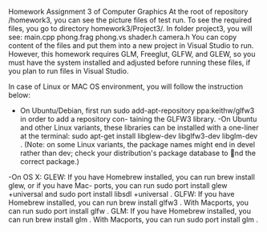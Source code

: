 Homework Assignment 3 of Computer Graphics
At the root of repository /homework3, you can see the picture files of test run.
To see the required files, you go to directory homework3/Project3/. In folder project3, you will see:
    main.cpp
    phong.frag
    phong.vs
    shader.h
    camera.h
 You can copy content of the files and put them into a new project in Visual Studio to run. However, this homework requires GLM, Freeglut, GLFW, and GLEW, so you must have the system installed and adjusted before running these files, if you plan to run files in Visual Studio.

In case of Linux or MAC OS environment, you will follow the instruction below:
 
 
- On Ubuntu/Debian, first run sudo add-apt-repository ppa:keithw/glfw3 in order to add a repository con-
taining the GLFW3 library.
-On Ubuntu and other Linux variants, these libraries can be installed with a one-liner at the terminal: sudo
apt-get install libglew-dev libglfw3-dev libglm-dev . (Note: on some Linux variants, the package names might
end in devel rather than dev; check your distribution's package database to nd the correct package.)

-On OS X: GLEW: If you have Homebrew installed, you can run brew install glew, or if you have Mac-
ports, you can run sudo port install glew +universal and sudo port install libsdl +universal . GLFW: If you
have Homebrew installed, you can run brew install glfw3 . With Macports, you can run sudo port install
glfw . GLM: If you have Homebrew installed, you can run brew install glm . With Macports, you can run
sudo port install glm .
